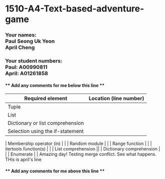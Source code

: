 # 1510-A4-Text-based-adventure-game

### Your names: <br>Paul Seong Uk Yeon <br> April Cheng

### Your student numbers: <br> Paul: A00990811 <br> April: A01261858

#### ** Add any comments for me below this line **
| Required element | Location (line number) |
| ---------------- | ---------------------- |
| Tuple |  |
| List |  |
| Dictionary or list comprehension |  |
| Selection using the if-statement |  |

| Membership operator (in) |  |
| Random module |  |
| Range function |  |
| itertools function(s) |  |
| List comprehension ||
| Dictionary comprehension |  |
| Enumerate |  |
Amazing day! Testing merge conflict. See what happens. THis is april's line
#### ** Add any comments for me above this line **
